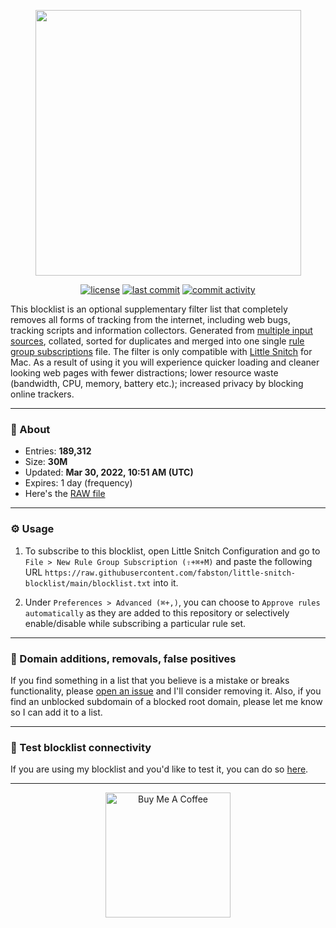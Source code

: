 <p align="center"><a href="https://github.com/fabston/little-snitch-blocklist" target="_blank"><img src="https://github.com/fabston/little-snitch-blocklist/blob/main/assets/logo.png?raw=true" width="425px"></a></p>

<p align="center">
    <a href="https://github.com/fabston/little-snitch-blocklist/blob/main/LICENSE"><img src="https://img.shields.io/github/license/fabston/little-snitch-blocklist" alt="license"></a>
    <a href="https://github.com/fabston/little-snitch-blocklist/commits/main"><img src="https://img.shields.io/github/last-commit/fabston/little-snitch-blocklist" alt="last commit"></a>
    <a href="https://github.com/fabston/little-snitch-blocklist/commits/main"><img src="https://img.shields.io/github/commit-activity/m/fabston/little-snitch-blocklist" alt="commit activity"></a>
</p>

This blocklist is an optional supplementary filter list that completely removes all forms of tracking from the internet, including web bugs, tracking scripts and information collectors. Generated from [multiple input sources](https://github.com/fabston/little-snitch-blocklist/blob/main/SOURCES.md), collated, sorted for duplicates and merged into one single [rule group subscriptions](https://help.obdev.at/littlesnitch4/lsc-rule-group-subscriptions) file. The filter is only compatible with [Little Snitch](https://www.obdev.at/products/littlesnitch/index.html) for Mac. As a result of using it you will experience quicker loading and cleaner looking web pages with fewer distractions; lower resource waste (bandwidth, CPU, memory, battery etc.); increased privacy by blocking online trackers.

----

### 🌟 About

* Entries: **189,312**
* Size: **30M**
* Updated: **Mar 30, 2022, 10:51 AM (UTC)**
* Expires: 1 day (frequency)
* Here's the [RAW file](https://raw.githubusercontent.com/fabston/little-snitch-blocklist/main/blocklist.txt)

---

### ⚙️ Usage

1. To subscribe to this blocklist, open Little Snitch Configuration and go to `File > New Rule Group Subscription (⇧+⌘+M)` and paste the following URL `https://raw.githubusercontent.com/fabston/little-snitch-blocklist/main/blocklist.txt` into it.

2. Under `Preferences > Advanced (⌘+,)`, you can choose to `Approve rules automatically` as they are added to this repository or selectively enable/disable while subscribing a particular rule set.

---

### 🐞 Domain additions, removals, false positives 

If you find something in a list that you believe is a mistake or breaks functionality, please [open an issue](https://github.com/fabston/little-snitch-blocklist/issues/new/choose) and I'll consider removing it. Also, if you find an unblocked subdomain of a blocked root domain, please let me know so I can add it to a list. 

---

### 🚦 Test blocklist connectivity

If you are using my blocklist and you'd like to test it, you can do so [here](https://little-snitch-blocklist.netlify.app/).

---

<p align="center">
    <a href="https://www.buymeacoffee.com/fabston"><img alt="Buy Me A Coffee" title="☕️" src="https://github.com/fabston/little-snitch-blocklist/blob/main/assets/bmac.png?raw=true" width=200px></a>
</p>